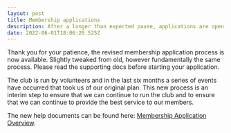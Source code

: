 ```yaml
---
layout: post
title: Membership applications
description: After a longer than expected pause, applications are open again.
date: 2022-06-01T18:06:20.525Z
---
```


Thank you for your patience, the revised membership application process is now available. Slightly tweaked from old, however fundamentally the same process. Please read the supporting docs before starting your application.

The club is run by volunteers and in the last six months a series of events have occurred  that took us of our original plan. This new process is an interim step to ensure that we can continue to run the club and to ensure that we can continue to provide the best service to our members.

The new help documents can be found here: [Membership Application Overview](/docs/membership/your-application).
